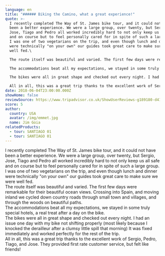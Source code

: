 ```yaml
---
language: en
title: "###### Biking the Camino, what a great experience!"
quote: >-
  I recently completed The Way of St. James bike tour, and it could not have
  been a better experience. We were a large group, over twenty, but Sergio,
  Jose, Tiago and Pedro all worked incredibly hard to not only keep us all safe
  and on course but to feel personally cared for in spite of such a large group.
  I was one of two vegetarians on the trip, and even though lunch and dinner
  were technically "on your own" our guides took great care to make sure we were
  well fed.\

  The route itself was beautiful and varied. The first few days were remarkable for their beautiful ocean views. Crossing into Spain, and moving inland we cycled down country roads through small town and villages, and through the woods on beautiful paths.\

  The accommodations beat all my expectations, we stayed in some truly special hotels, a real treat after a day on the bike.\

  The bikes were all in great shape and checked out every night. I had an issue one day with my bike not shifting properly (most likely because I knocked the derailleur after a clumsy little spill that morning) It was fixed immediately and worked perfectly for the rest of the trip.\

  All in all, this was a great trip thanks to the excellent work of Sergio, Pedro, Tiago, and Jose. They provided first rate customer service, but felt like friends!
date: 2018-06-04T23:00:00.000Z
showHome: false
reviewSource: https://www.tripadvisor.co.uk/ShowUserReviews-g189180-d4105907-r585303227-Top_Bike_tours_Portugal-Porto_Porto_District_Northern_Portugal.html
score: 5
author:
  country: USA
  avatar: /img/emmet.jpg
  name: Jim Goia
relatedProducts:
  - tour: SANTIAGO 01
  - tour: SANTIAGO 01
---
```

I recently completed The Way of St. James bike tour, and it could not have been a better experience. We were a large group, over twenty, but Sergio, Jose, Tiago and Pedro all worked incredibly hard to not only keep us all safe and on course but to feel personally cared for in spite of such a large group. I was one of two vegetarians on the trip, and even though lunch and dinner were technically "on your own" our guides took great care to make sure we were well fed.\
The route itself was beautiful and varied. The first few days were remarkable for their beautiful ocean views. Crossing into Spain, and moving inland we cycled down country roads through small town and villages, and through the woods on beautiful paths.\
The accommodations beat all my expectations, we stayed in some truly special hotels, a real treat after a day on the bike.\
The bikes were all in great shape and checked out every night. I had an issue one day with my bike not shifting properly (most likely because I knocked the derailleur after a clumsy little spill that morning) It was fixed immediately and worked perfectly for the rest of the trip.\
All in all, this was a great trip thanks to the excellent work of Sergio, Pedro, Tiago, and Jose. They provided first rate customer service, but felt like friends!